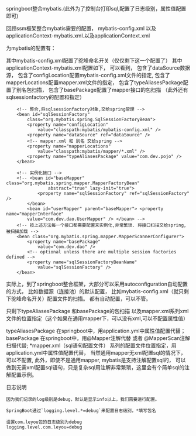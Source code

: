 springboot整合mybatis.(此外为了控制台打印sql,配置了日志级别，属性值配置即可)

回顾ssm框架整合mybatis需要的配置，
mybatis-config.xml 以及applicationContext-mybatis.xml.以及applicationContext.xml

为mybatis的配置有：

其中mybatis-config.xml配置了驼峰命名开关（仅仅剩下这一个配置了）
其中applicationContext-mybatis.xml配置如下，
可以看到，
包含了dataSource数据源，
包含了configLocation配置mybatis-config.xml文件的指定,
包含了mapperLocations配置mapper.xml文件的指定，
包含了typeAliasesPackage配置了别名包扫描，
包含了basePackage配置了mapper接口的包扫描
（此外还有sqlsessionfactory的配置和指定）

    	<!-- 整合,将sqlsessionfactory对象,交给spring管理 -->
    	<bean id="sqlSessionFactory"
    		class="org.mybatis.spring.SqlSessionFactoryBean">
    		<property name="configLocation"
    			value="classpath:mybatis/mybatis-config.xml" />
    		<property name="dataSource" ref="dataSource" />
    		<!-- mapper.xml 和 别名 交给spring -->
    		<property name="mapperLocations"
    			value="classpath:mybatis/mapper/*.xml" />
    		<property name="typeAliasesPackage" value="com.dev.pojo" />
    	</bean>
    
    	<!-- 实例化接口 -->
    	<!-- <bean id="baseMapper" class="org.mybatis.spring.mapper.MapperFactoryBean" 
    				abstract="true" lazy-init="true">
    			<property name="sqlSessionFactory" ref="sqlSessionFactory" />
    		</bean> 
    		<bean id="userMapper" parent="baseMapper"> <property name="mapperInterface" 
    		value="com.dev.dao.UserMapper" /> </bean> -->
    	<!-- 按上述方法每一个接口都需要配置来实例化,非常繁琐. 将接口扫描交给spring,被扫描加载 -->
    	<bean class="org.mybatis.spring.mapper.MapperScannerConfigurer">
    		<property name="basePackage"
    			value="com.dev.dao" />
    		<!-- optional unless there are multiple session factories defined -->
    		<property name="sqlSessionFactoryBeanName"
    			value="sqlSessionFactory" />
    	</bean>

实际上，到了springboot整合框架，大部分可以采用autoconfiguration自动配置的方式，
比如数据源（连接池）的默认配置，
比如mybatis-config.xml（就只剩下驼峰命名开关）配置文件的扫描。
都有自动配置，可以不管。

只剩下typeAliasesPackage 和basePackage的包扫描 
以及mapper.xml系列xml文件的位置指定（这个如果在通用mapper下，可以没有xml,可以不配置属性值）

typeAliasesPackage 在springboot中，用application.yml中属性值配置代替；
basePackage 在springboot中，用@Mapper注解代替 或者 @MapperScan注解扫描代替;
*mapper.xml（sql语句配置文件） 系列的配置文件位置指定，用application.yml中属性值配置代替，
当然通用mapper无xml配置sql的情况下，可以不配置,
此外，即使不是通用mapper, mybatis是支持注解配置sql的，
可以做到无需xml配置sql语句，只是复杂sql用注解非常繁琐，这里会有个简单sql的注解配置示例。

日志说明

    因为我们记录的log级别是debug，默认是显示info以上，我们需要进行配置。
    
    SpringBoot通过`logging.level.*=debug`来配置日志级别，*填写包名
    
    设置com.leyou包的日志级别为debug
    logging.level.com.leyou=debug